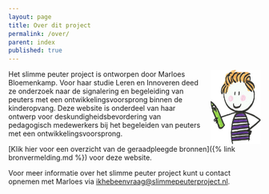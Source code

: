 ```yaml
---
layout: page
title: Over dit project
permalink: /over/
parent: index
published: true
---
```


<img src="/images/marloes.png" align="right" width="100" height="149" style="padding-left: 20px" />

Het slimme peuter project is ontworpen door Marloes Bloemenkamp.
Voor haar studie Leren en Innoveren deed ze onderzoek naar de signalering en begeleiding van
peuters met een ontwikkelingsvoorsprong binnen de kinderopvang. Deze website is onderdeel van haar ontwerp voor
deskundigheidsbevordering van pedagogisch medewerkers bij het begeleiden van peuters met een
ontwikkelingsvoorsprong.

[Klik hier voor een overzicht van de geraadpleegde bronnen]({% link bronvermelding.md %}) voor deze website.

Voor meer informatie over het slimme peuter project kunt u contact opnemen met Marloes via [ikhebeenvraag@slimmepeuterproject.nl](mailto:ikhebeenvraag@slimmepeuterproject.nl).

